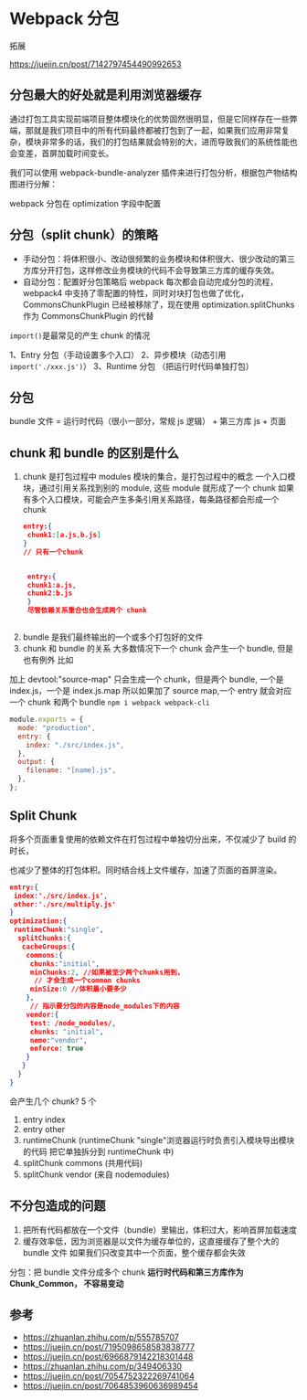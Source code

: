# Webpack 分包

拓展

https://juejin.cn/post/7142797454490992653

## 分包最大的好处就是利用浏览器缓存

通过打包工具实现前端项目整体模块化的优势固然很明显，但是它同样存在一些弊端，那就是我们项目中的所有代码最终都被打包到了一起，如果我们应用非常复杂，模块非常多的话，我们的打包结果就会特别的大，进而导致我们的系统性能也会变差，首屏加载时间变长。

我们可以使用 webpack-bundle-analyzer 插件来进行打包分析，根据包产物结构图进行分解：

webpack 分包在 optimization 字段中配置

## 分包（split chunk）的策略

- 手动分包：将体积很小、改动很频繁的业务模块和体积很大、很少改动的第三方库分开打包，这样修改业务模块的代码不会导致第三方库的缓存失效。
- 自动分包：配置好分包策略后 webpack 每次都会自动完成分包的流程，webpack4 中支持了零配置的特性，同时对块打包也做了优化，CommonsChunkPlugin 已经被移除了，现在使用 optimization.splitChunks 作为 CommonsChunkPlugin 的代替

`import()`是最常见的产生 chunk 的情况

1、Entry 分包（手动设置多个入口）
2、异步模块（动态引用 `import('./xxx.js')`）
3、Runtime 分包 （把运行时代码单独打包）

## 分包

bundle 文件 = 运行时代码（很小一部分，常规 js 逻辑） + 第三方库 js + 页面

## chunk 和 bundle 的区别是什么

1. chunk 是打包过程中 modules 模块的集合，是打包过程中的概念
   一个入口模块，通过引用关系找到别的 module, 这些 module 就形成了一个 chunk
   如果有多个入口模块，可能会产生多条引用关系路径，每条路径都会形成一个 chunk

   ```json
   entry:{
    chunk1:[a.js,b.js]
   }
   // 只有一个chunk


    entry:{
    chunk1:a.js,
    chunk2:b.js
    }
    尽管依赖关系重合也会生成两个 chunk
   ```

```

```

2. bundle 是我们最终输出的一个或多个打包好的文件
3. chunk 和 bundle 的关系
   大多数情况下一个 chunk 会产生一个 bundle, 但是也有例外
   比如

加上
devtool:"source-map"
只会生成一个 chunk，但是两个 bundle, 一个是 index.js，一个是 index.js.map
所以如果加了 source map,一个 entry 就会对应一个 chunk 和两个 bundle
`npm i webpack webpack-cli`

```js title="webpack.config.js"
module.exports = {
  mode: "production",
  entry: {
    index: "./src/index.js",
  },
  output: {
    filename: "[name].js",
  },
};
```

## Split Chunk

将多个页面重复使用的依赖文件在打包过程中单独切分出来，不仅减少了 build 的时长，

也减少了整体的打包体积。同时结合线上文件缓存，加速了页面的首屏渲染。

```json
entry:{
 index:'./src/index.js',
 other:'./src/multiply.js'
}
optimization:{
 runtimeChunk:"single",
  splitChunks:{
   cacheGroups:{
    commons:{
     chunks:"initial",
     minChunks:2, //如果被至少两个chunks用到，
      // 才会生成一个common chunks
     minSize:0 //体积最小要多少
    },
     // 指示要分包的内容是node_modules下的内容
    vendor:{
     test: /node_modules/,
     chunks: "initial",
     neme:"vendor",
     enforce: true
    }
   }
  }
}


```

会产生几个 chunk? 5 个

1. entry index
2. entry other
3. runtimeChunk (runtimeChunk "single"浏览器运行时负责引入模块导出模块的代码
   把它单独拆分到 runtimeChunk 中)
4. splitChunk commons (共用代码)
5. splitChunk vendor (来自 nodemodules)

## 不分包造成的问题

1. 把所有代码都放在一个文件（bundle）里输出，体积过大，影响首屏加载速度
2. 缓存效率低，因为浏览器是以文件为缓存单位的，这直接缓存了整个大的 bundle 文件
   如果我们只改变其中一个页面，整个缓存都会失效

分包：把 bundle 文件分成多个 chunk
**运行时代码和第三方库作为 Chunk_Common， 不容易变动**

## 参考

- https://zhuanlan.zhihu.com/p/555785707
- https://juejin.cn/post/7195098658583838777
- https://juejin.cn/post/6966879142218301448
- https://zhuanlan.zhihu.com/p/349406330
- https://juejin.cn/post/7054752322269741064
- https://juejin.cn/post/7064853960636989454

